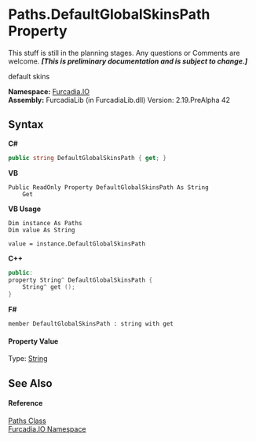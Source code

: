 # Paths.DefaultGlobalSkinsPath Property 
This stuff is still in the planning stages. Any questions or Comments are welcome. _**\[This is preliminary documentation and is subject to change.\]**_

default skins

**Namespace:**&nbsp;<a href="N_Furcadia_IO">Furcadia.IO</a><br />**Assembly:**&nbsp;FurcadiaLib (in FurcadiaLib.dll) Version: 2.19.PreAlpha 42

## Syntax

**C#**<br />
``` C#
public string DefaultGlobalSkinsPath { get; }
```

**VB**<br />
``` VB
Public ReadOnly Property DefaultGlobalSkinsPath As String
	Get
```

**VB Usage**<br />
``` VB Usage
Dim instance As Paths
Dim value As String

value = instance.DefaultGlobalSkinsPath

```

**C++**<br />
``` C++
public:
property String^ DefaultGlobalSkinsPath {
	String^ get ();
}
```

**F#**<br />
``` F#
member DefaultGlobalSkinsPath : string with get

```


#### Property Value
Type: <a href="http://msdn2.microsoft.com/en-us/library/s1wwdcbf" target="_blank">String</a>

## See Also


#### Reference
<a href="T_Furcadia_IO_Paths">Paths Class</a><br /><a href="N_Furcadia_IO">Furcadia.IO Namespace</a><br />